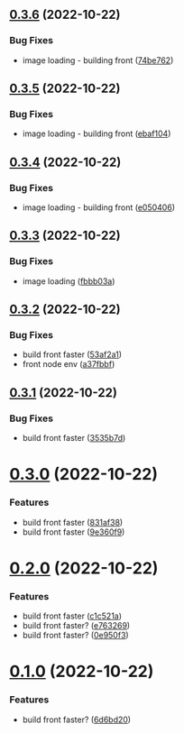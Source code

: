 ## [0.3.6](https://github.com/aldor007/mkaciuba/compare/photos-0.3.5...photos-0.3.6) (2022-10-22)


### Bug Fixes

* image loading - building front ([74be762](https://github.com/aldor007/mkaciuba/commit/74be76242084df96ed3389ec3e02283892f1e0b8))

## [0.3.5](https://github.com/aldor007/mkaciuba/compare/photos-0.3.4...photos-0.3.5) (2022-10-22)


### Bug Fixes

* image loading - building front ([ebaf104](https://github.com/aldor007/mkaciuba/commit/ebaf104b2341ce1aecc90d51aa53ded4ec4a7532))

## [0.3.4](https://github.com/aldor007/mkaciuba/compare/photos-0.3.3...photos-0.3.4) (2022-10-22)


### Bug Fixes

* image loading - building front ([e050406](https://github.com/aldor007/mkaciuba/commit/e050406a139bc822dda6699cd90aa675090d38dc))

## [0.3.3](https://github.com/aldor007/mkaciuba/compare/photos-0.3.2...photos-0.3.3) (2022-10-22)


### Bug Fixes

* image loading ([fbbb03a](https://github.com/aldor007/mkaciuba/commit/fbbb03a396a244b79c778c0c7b6808d92330b5a7))

## [0.3.2](https://github.com/aldor007/mkaciuba/compare/photos-0.3.1...photos-0.3.2) (2022-10-22)


### Bug Fixes

* build front faster ([53af2a1](https://github.com/aldor007/mkaciuba/commit/53af2a166cf7bbb1c21591ee037870ad067b6652))
* front node env ([a37fbbf](https://github.com/aldor007/mkaciuba/commit/a37fbbfcf8e9a91387bee2e758e78378d96d5aff))

## [0.3.1](https://github.com/aldor007/mkaciuba/compare/photos-0.3.0...photos-0.3.1) (2022-10-22)


### Bug Fixes

* build front faster ([3535b7d](https://github.com/aldor007/mkaciuba/commit/3535b7d32db22bb2b18ed53f74d9e9de10d5a472))

# [0.3.0](https://github.com/aldor007/mkaciuba/compare/photos-0.2.0...photos-0.3.0) (2022-10-22)


### Features

* build front faster ([831af38](https://github.com/aldor007/mkaciuba/commit/831af3859a28352378c8b8976a7bc13bc49842a1))
* build front faster ([9e360f9](https://github.com/aldor007/mkaciuba/commit/9e360f99d7c1b3ac9b509f4e33310c23294b5bc1))

# [0.2.0](https://github.com/aldor007/mkaciuba/compare/photos-0.1.0...photos-0.2.0) (2022-10-22)


### Features

* build front faster ([c1c521a](https://github.com/aldor007/mkaciuba/commit/c1c521a26126a888eecc6dddbeec9e1d96410db5))
* build front faster? ([e763269](https://github.com/aldor007/mkaciuba/commit/e76326972f0aec09dda95d10e459f03d02af55b0))
* build front faster? ([0e950f3](https://github.com/aldor007/mkaciuba/commit/0e950f3bb03eb436ca81a45425f0fc42b1d133ff))

# [0.1.0](https://github.com/aldor007/mkaciuba/compare/photos-0.0.95...photos-0.1.0) (2022-10-22)


### Features

* build front faster? ([6d6bd20](https://github.com/aldor007/mkaciuba/commit/6d6bd20ef9b8365b4607f9748419ad61e202d9cb))
